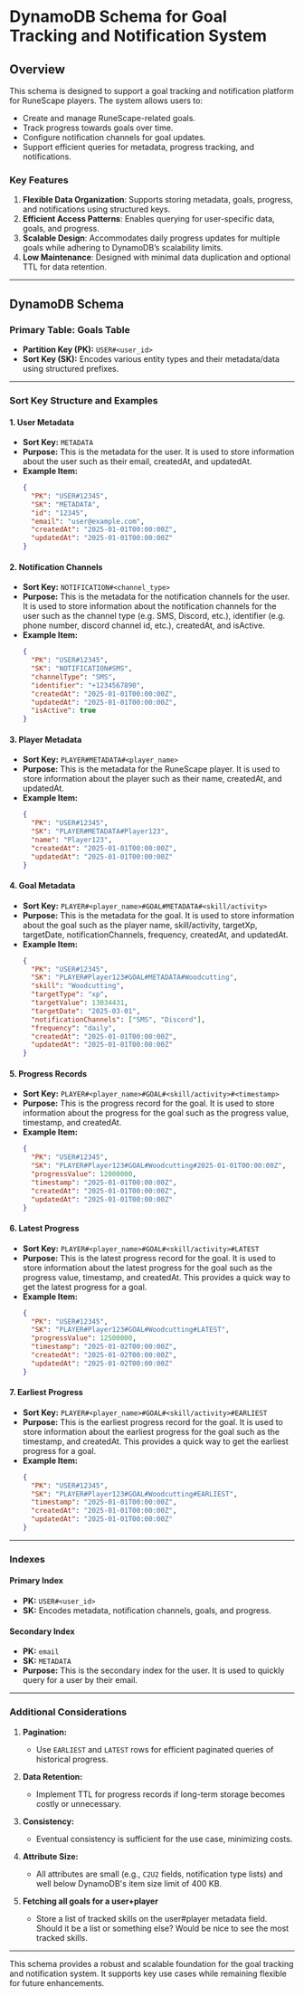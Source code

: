 
# DynamoDB Schema for Goal Tracking and Notification System

## Overview

This schema is designed to support a goal tracking and notification platform for RuneScape players. The system allows users to:
- Create and manage RuneScape-related goals.
- Track progress towards goals over time.
- Configure notification channels for goal updates.
- Support efficient queries for metadata, progress tracking, and notifications.

### Key Features
1. **Flexible Data Organization**: Supports storing metadata, goals, progress, and notifications using structured keys.
2. **Efficient Access Patterns**: Enables querying for user-specific data, goals, and progress.
3. **Scalable Design**: Accommodates daily progress updates for multiple goals while adhering to DynamoDB’s scalability limits.
4. **Low Maintenance**: Designed with minimal data duplication and optional TTL for data retention.

---

## DynamoDB Schema

### Primary Table: Goals Table
- **Partition Key (PK):** `USER#<user_id>`
- **Sort Key (SK):** Encodes various entity types and their metadata/data using structured prefixes.

---

### Sort Key Structure and Examples

#### 1. **User Metadata**
   - **Sort Key:** `METADATA`
   - **Purpose:** This is the metadata for the user. It is used to store information about the user such as their email, createdAt, and updatedAt.
   - **Example Item:**
     ```json
     {
       "PK": "USER#12345",
       "SK": "METADATA",
       "id": "12345",
       "email": "user@example.com",
       "createdAt": "2025-01-01T00:00:00Z",
       "updatedAt": "2025-01-01T00:00:00Z"
     }
     ```

#### 2. **Notification Channels**
   - **Sort Key:** `NOTIFICATION#<channel_type>`
   - **Purpose:** This is the metadata for the notification channels for the user. It is used to store information about the notification channels for the user such as the channel type (e.g. SMS, Discord, etc.), identifier (e.g. phone number, discord channel id, etc.), createdAt, and isActive.
   - **Example Item:**
     ```json
     {
       "PK": "USER#12345",
       "SK": "NOTIFICATION#SMS",
       "channelType": "SMS",
       "identifier": "+1234567890",
       "createdAt": "2025-01-01T00:00:00Z",
       "updatedAt": "2025-01-01T00:00:00Z",
       "isActive": true
     }
     ```

#### 3. **Player Metadata**
   - **Sort Key:** `PLAYER#METADATA#<player_name>`
   - **Purpose:** This is the metadata for the RuneScape player. It is used to store information about the player such as their name, createdAt, and updatedAt.
   - **Example Item:**
     ```json
     {
       "PK": "USER#12345",
       "SK": "PLAYER#METADATA#Player123",
       "name": "Player123",
       "createdAt": "2025-01-01T00:00:00Z",
       "updatedAt": "2025-01-01T00:00:00Z"
     }
     ```

#### 4. **Goal Metadata**
   - **Sort Key:** `PLAYER#<player_name>#GOAL#METADATA#<skill/activity>`
   - **Purpose:** This is the metadata for the goal. It is used to store information about the goal such as the player name, skill/activity, targetXp, targetDate, notificationChannels, frequency, createdAt, and updatedAt.
   - **Example Item:**
     ```json
     {
       "PK": "USER#12345",
       "SK": "PLAYER#Player123#GOAL#METADATA#Woodcutting",
       "skill": "Woodcutting",
       "targetType": "xp",
       "targetValue": 13034431,
       "targetDate": "2025-03-01",
       "notificationChannels": ["SMS", "Discord"],
       "frequency": "daily",
       "createdAt": "2025-01-01T00:00:00Z",
       "updatedAt": "2025-01-01T00:00:00Z"
     }
     ```

#### 5. **Progress Records**
   - **Sort Key:** `PLAYER#<player_name>#GOAL#<skill/activity>#<timestamp>`
   - **Purpose:** This is the progress record for the goal. It is used to store information about the progress for the goal such as the progress value, timestamp, and createdAt.
   - **Example Item:**
     ```json
     {
       "PK": "USER#12345",
       "SK": "PLAYER#Player123#GOAL#Woodcutting#2025-01-01T00:00:00Z",
       "progressValue": 12000000,
       "timestamp": "2025-01-01T00:00:00Z",
       "createdAt": "2025-01-01T00:00:00Z",
       "updatedAt": "2025-01-01T00:00:00Z"
     }
     ```

#### 6. **Latest Progress**
   - **Sort Key:** `PLAYER#<player_name>#GOAL#<skill/activity>#LATEST`
   - **Purpose:** This is the latest progress record for the goal. It is used to store information about the latest progress for the goal such as the progress value, timestamp, and createdAt. This provides a quick way to get the latest progress for a goal.
   - **Example Item:**
     ```json
     {
       "PK": "USER#12345",
       "SK": "PLAYER#Player123#GOAL#Woodcutting#LATEST",
       "progressValue": 12500000,
       "timestamp": "2025-01-02T00:00:00Z",
       "createdAt": "2025-01-02T00:00:00Z",
       "updatedAt": "2025-01-02T00:00:00Z"
     }
     ```  

#### 7. **Earliest Progress**
   - **Sort Key:** `PLAYER#<player_name>#GOAL#<skill/activity>#EARLIEST`
   - **Purpose:** This is the earliest progress record for the goal. It is used to store information about the earliest progress for the goal such as the timestamp, and createdAt. This provides a quick way to get the earliest progress for a goal.
   - **Example Item:**
     ```json
     {
       "PK": "USER#12345",
       "SK": "PLAYER#Player123#GOAL#Woodcutting#EARLIEST",
       "timestamp": "2025-01-01T00:00:00Z",
       "createdAt": "2025-01-01T00:00:00Z",
       "updatedAt": "2025-01-01T00:00:00Z"
     }
     ```

---

### Indexes

#### Primary Index
- **PK:** `USER#<user_id>`
- **SK:** Encodes metadata, notification channels, goals, and progress.

#### Secondary Index
- **PK:** `email`
- **SK:** `METADATA`
- **Purpose:** This is the secondary index for the user. It is used to quickly query for a user by their email.

---

### Additional Considerations

1. **Pagination:**
   - Use `EARLIEST` and `LATEST` rows for efficient paginated queries of historical progress.

2. **Data Retention:**
   - Implement TTL for progress records if long-term storage becomes costly or unnecessary.

3. **Consistency:**
   - Eventual consistency is sufficient for the use case, minimizing costs.

4. **Attribute Size:**
   - All attributes are small (e.g., `C2U2` fields, notification type lists) and well below DynamoDB's item size limit of 400 KB.

5. **Fetching all goals for a user+player**
   - Store a list of tracked skills on the user#player metadata field. Should it be a list or something else? Would be nice to see the most tracked skills.

---

This schema provides a robust and scalable foundation for the goal tracking and notification system. It supports key use cases while remaining flexible for future enhancements.

